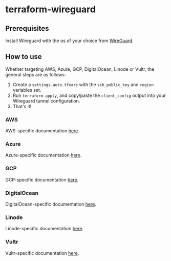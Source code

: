 # terraform-wireguard

## Prerequisites
Install Wireguard with the os of your choice from [WireGuard](https://www.wireguard.com/install/).

## How to use
Whether targeting AWS, Azure, GCP, DigitalOcean, Linode or Vultr, the general steps are as follows:

1. Create a `settings.auto.tfvars` with the `ssh_public_key` and `region` variables set.
2. Run `terraform apply`, and copy/paste the `client_config` output into your Wireguard tunnel configuration.
3. That's it!

### AWS
AWS-specific documentation [here](terraform/aws/README.md).

### Azure
Azure-specific documentation [here](terraform/azure/README.md).

### GCP
GCP-specific documentation [here](terraform/gcp/README.md).

### DigitalOcean
DigitalOcean-specific documentation [here](terraform/do/README.md).

### Linode
Linode-specific documentation [here](terraform/linode/README.md).

### Vultr
Vultr-specific documentation [here](terraform/vultr/README.md).
